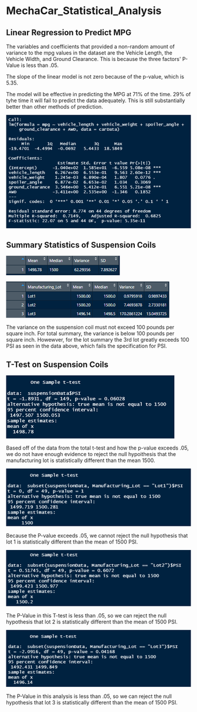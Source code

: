 # MechaCar_Statistical_Analysis

## Linear Regression to Predict MPG
  The variables and coefficients that provided a non-random amount of variance to the mpg values in the dataset are  the Vehicle Length, the Vehicle Width, and Ground Clearance. This is because the three factors' P-Value is less than .05.
  
  The slope of the linear model is not zero because of the p-value, which is 5.35.
  
  The model will be effective in predicting the MPG at 71% of the time. 29% of tyhe time it will fail to predict the data adequately. This is still substantially better than other methods of prediction.
  
![Statistical Analysis](https://github.com/tlin41390/MechaCar_Statistical_Analysis/blob/main/StatisticsPhotos/statistcalAnalysis.png)

## Summary Statistics of Suspension Coils

![Total Summary](https://github.com/tlin41390/MechaCar_Statistical_Analysis/blob/main/StatisticsPhotos/total_summary.png)

![Lot Summary](https://github.com/tlin41390/MechaCar_Statistical_Analysis/blob/main/StatisticsPhotos/lot_summary.png)

  The variance on the suspension coil must not exceed 100 pounds per square inch. For total summary, the variance is below 100 pounds per square inch. Howewver, for the lot summary the 3rd lot greatly exceeds 100 PSI as seen in the data above, which fails the specification for PSI.
  
## T-Test on Suspension Coils
 
![Total](https://github.com/tlin41390/MechaCar_Statistical_Analysis/blob/main/StatisticsPhotos/t-test.png)

  Based off of the data from the total t-test and how the p-value exceeds .05, we do not have enough evidence to reject the null hypoithesis that the manufacturing lot is statistically different than the mean 1500.
 
![Lot 1](https://github.com/tlin41390/MechaCar_Statistical_Analysis/blob/main/StatisticsPhotos/t-test1.png)

  Because the P-value exceeds .05, we cannot reject the null hypothesis that lot 1 is statistically different than the mean of 1500 PSI.
  
![Lot 2](https://github.com/tlin41390/MechaCar_Statistical_Analysis/blob/main/StatisticsPhotos/t-test2.png)

  The P-Value in this T-test is less than .05, so we can reject the null hypothesis that lot 2 is statistically different than the mean of 1500 PSI.
  
![Lot 3](https://github.com/tlin41390/MechaCar_Statistical_Analysis/blob/main/StatisticsPhotos/t-test3.png)

  The P-Value in this analysis is less than .05, so we can reject the null hypothesis that lot 3 is statistically different than the mean of 1500 PSI.
